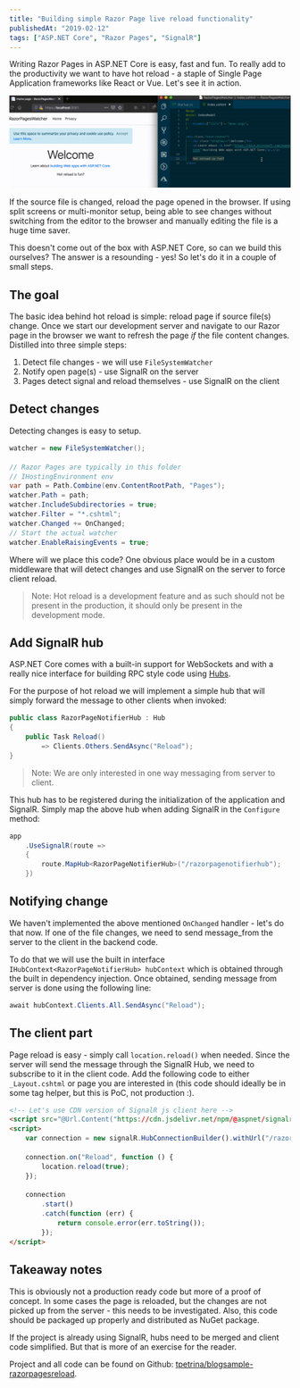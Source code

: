 ```yaml
---
title: "Building simple Razor Page live reload functionality"
publishedAt: "2019-02-12"
tags: ["ASP.NET Core", "Razor Pages", "SignalR"]
---
```


Writing Razor Pages in ASP.NET Core is easy, fast and fun. To really add to the productivity we want to have hot reload - a staple of Single Page Application frameworks like React or Vue. Let's see it in action.

<!-- <img src="screen.gif" style="width: 100%; box-shadow: 1px 1px 10px rgba(0, 0, 0, 0.7)" /> -->
![Preview of live reload](screen.gif)

If the source file is changed, reload the page opened in the browser. If using split screens or multi-monitor setup, being able to see changes without switching from the editor to the browser and manually editing the file is a huge time saver.

This doesn't come out of the box with ASP.NET Core, so can we build this ourselves? The answer is a resounding - yes! So let's do it in a couple of small steps.

## The goal

The basic idea behind hot reload is simple: reload page if source file(s) change. Once we start our development server and navigate to our Razor page in the browser we want to refresh the page _if_ the file content changes. Distilled into three simple steps:

1.  Detect file changes - we will use `FileSystemWatcher`
2.  Notify open page(s) - use SignalR on the server
3.  Pages detect signal and reload themselves - use SignalR on the client

## Detect changes

Detecting changes is easy to setup.

```csharp
watcher = new FileSystemWatcher();

// Razor Pages are typically in this folder
// IHostingEnvironment env
var path = Path.Combine(env.ContentRootPath, "Pages");
watcher.Path = path;
watcher.IncludeSubdirectories = true;
watcher.Filter = "*.cshtml";
watcher.Changed += OnChanged;
// Start the actual watcher
watcher.EnableRaisingEvents = true;
```

Where will we place this code? One obvious place would be in a custom middleware that will detect changes and use SignalR on the server to force client reload.

> Note: Hot reload is a development feature and as such should not be present in the production, it should only be present in the development mode.

## Add SignalR hub

ASP.NET Core comes with a built-in support for WebSockets and with a really nice interface for building RPC style code using [Hubs](https://docs.microsoft.com/en-us/aspnet/core/signalr/hubs?view=aspnetcore-2.2).

For the purpose of hot reload we will implement a simple hub that will simply forward the message to other clients when invoked:

```csharp
public class RazorPageNotifierHub : Hub
{
    public Task Reload()
        => Clients.Others.SendAsync("Reload");
}
```

> Note: We are only interested in one way messaging from server to client.

This hub has to be registered during the initialization of the application and SignalR. Simply map the above hub when adding SignalR in the `Configure` method:

```csharp
app
    .UseSignalR(route =>
    {
        route.MapHub<RazorPageNotifierHub>("/razorpagenotifierhub");
    })
```

## Notifying change

We haven't implemented the above mentioned `OnChanged` handler - let's do that now. If one of the file changes, we need to send message_from the server to the client in the backend code.

To do that we will use the built in interface `IHubContext<RazorPageNotifierHub> hubContext` which is obtained through the built in dependency injection. Once obtained, sending message from server is done using the following line:

```csharp
await hubContext.Clients.All.SendAsync("Reload");
```

## The client part

Page reload is easy - simply call `location.reload()` when needed. Since the server will send the message through the SignalR Hub, we need to subscribe to it in the client code. Add the following code to either `_Layout.cshtml` or page you are interested in (this code should ideally be in some tag helper, but this is PoC, not production :).

```html
<!-- Let's use CDN version of SignalR js client here -->
<script src="@Url.Content("https://cdn.jsdelivr.net/npm/@aspnet/signalr@1.1.0/dist/browser/signalr.js")"></script>
<script>
    var connection = new signalR.HubConnectionBuilder().withUrl("/razorpagenotifierhub").build();

    connection.on("Reload", function () {
        location.reload(true);
    });

    connection
        .start()
        .catch(function (err) {
            return console.error(err.toString());
        });
</script>
```

## Takeaway notes

This is obviously not a production ready code but more of a proof of concept. In some cases the page is reloaded, but the changes are not picked up from the server - this needs to be investigated. Also, this code should be packaged up properly and distributed as NuGet package.

If the project is already using SignalR, hubs need to be merged and client code simplified. But that is more of an exercise for the reader.

Project and all code can be found on Github: [tpetrina/blogsample-razorpagesreload](https://github.com/tpetrina/blogsample-razorpagesreload).
